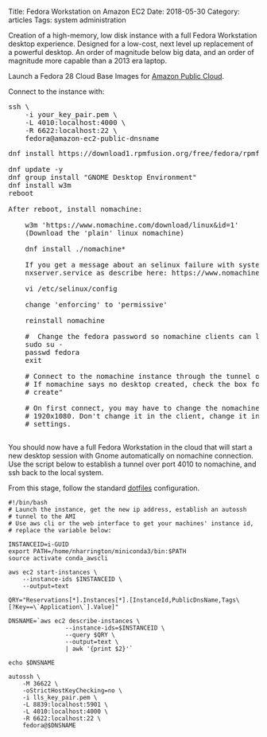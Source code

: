 Title: Fedora Workstation on Amazon EC2
Date:  2018-05-30
Category: articles
Tags: system administration

Creation of a high-memory, low disk instance with a full Fedora
Workstation desktop experience. Designed for a low-cost, next level up
replacement of a powerful desktop. An order of magnitude below big data,
and an order of magnitude more capable than a 2013 era laptop.

Launch a Fedora 28 Cloud Base Images for [Amazon Public
Cloud](https://alt.fedoraproject.org/cloud/).

Connect to the instance with:
<pre>
ssh \
    -i your_key_pair.pem \
    -L 4010:localhost:4000 \
    -R 6622:localhost:22 \
    fedora@amazon-ec2-public-dnsname
</pre>

<pre>
dnf install https://download1.rpmfusion.org/free/fedora/rpmfusion-free-release-$(rpm -E %fedora).noarch.rpm https://download1.rpmfusion.org/nonfree/fedora/rpmfusion-nonfree-release-$(rpm -E %fedora).noarch.rpm
    
dnf update -y
dnf group install "GNOME Desktop Environment"
dnf install w3m
reboot

After reboot, install nomachine:

    w3m 'https://www.nomachine.com/download/linux&id=1'
    (Download the 'plain' linux nomachine)

    dnf install ./nomachine*

    If you get a message about an selinux failure with systemd read from
    nxserver.service as describe here: https://www.nomachine.com/TR11N07360

    vi /etc/selinux/config

    change 'enforcing' to 'permissive'

    reinstall nomachine

    #  Change the fedora password so nomachine clients can login
    sudo su - 
    passwd fedora
    exit

    # Connect to the nomachine instance through the tunnel on port 4010
    # If nomachine says no desktop created, check the box for "Always
    # create"

    # On first connect, you may have to change the nomachine resolution to
    # 1920x1080. Don't change it in the client, change it in the nomachine
    # settings.

</pre>

You should now have a full Fedora Workstation in the cloud that will
start a new desktop session with Gnome automatically on nomachine
connection. Use the script below to establish a tunnel over port 4010 to
nomachine, and ssh back to the local system.

From this stage, follow the standard
[dotfiles](https://github.com/NathanHarrigton/dotfiles) configuration.

```
#!/bin/bash
# Launch the instance, get the new ip address, establish an autossh
# tunnel to the AMI
# Use aws cli or the web interface to get your machines' instance id,
# replace the variable below:

INSTANCEID=i-GUID
export PATH=/home/nharrington/miniconda3/bin:$PATH
source activate conda_awscli

aws ec2 start-instances \
    --instance-ids $INSTANCEID \
    --output=text

QRY="Reservations[*].Instances[*].[InstanceId,PublicDnsName,Tags\
[?Key==\`Application\`].Value]"

DNSNAME=`aws ec2 describe-instances \
                --instance-ids=$INSTANCEID \
                --query $QRY \
                --output=text \
                | awk '{print $2}'`

echo $DNSNAME

autossh \
    -M 36622 \
    -oStrictHostKeyChecking=no \
    -i lls_key_pair.pem \
    -L 8839:localhost:5901 \
    -L 4010:localhost:4000 \
    -R 6622:localhost:22 \
    fedora@$DNSNAME
```
